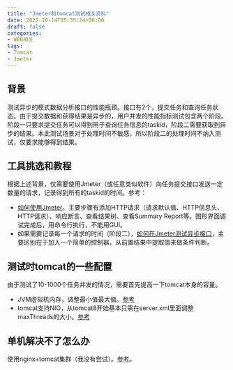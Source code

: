 ```yaml
---
title: "Jmeter和tomcat测试相关资料"
date: 2022-10-14T05:35:24+08:00
draft: false
categories:
- WEB相关
tags:
- Tomcat
- Jmeter
---
```

## 背景
测试异步的模式数据分析接口的性能瓶颈。接口有2个，提交任务和查询任务状态。由于提交数据和获得结果是异步的，用户并发的性能指标测试包含两个阶段。阶段一只要求提交任务可以得到用于查询任务信息的taskid，阶段二需要获取到异步的结果。本此测试场景对于处理时间不敏感，所以阶段二的处理时间不纳入测试，仅要求能够得到结果。
## 工具挑选和教程
根据上述背景，仅需要使用Jmeter（或任意类似软件）向任务提交接口发送一定数量的请求，记录得到所有的taskid的时间。参考：  
- [如何使用Jmeter](https://www.cnblogs.com/stulzq/p/8971531.html)。主要步骤有添加HTTP请求（请求默认值、HTTP信息头、HTTP请求）、响应断言、查看结果树、查看Summary Report等。图形界面调试完成后，用命令行执行，不能用GUI。  
- 如果需要记录每一个请求的时间（阶段二），[如何在Jmeter测试异步接口](https://www.modb.pro/db/243104)，主要区别在于加入一个简单的控制器，从前置结果中提取值来做条件判断。
## 测试时tomcat的一些配置
由于测试了10-1000个任务并发的情况，需要首先提高一下tomcat本身的容量。  
- JVM虚拟机内存，调整最小值最大值。[参考](https://bbs.huaweicloud.com/blogs/319153)
- tomcat支持NIO，从tomcat8开始基本只需在server.xml里面调整maxThreads的大小。[参考](https://cloud.tencent.com/developer/article/1806091)
## 单机解决不了怎么办
使用nginx+tomcat集群（我没有尝试）。[参考](https://juejin.cn/post/7088504913054924837)。
